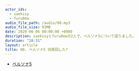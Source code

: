 ```yaml
---
actor_ids:
  - saekisy
  - furu8ma
audio_file_path: /audio/80.mp3
audio_file_size: 93MB
date: 2020-06-06 00:00:00 +0900
description: saekisyとfuru8maの2人で、ペルソナ5について語りました。
duration: "28:31"
layout: article
title: 80. ペルソナ5 何周回した?
---
```


- [ペルソナ5](http://persona5.jp/)
